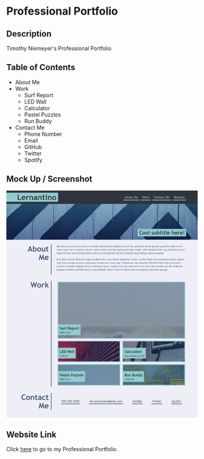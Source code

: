 # Professional Portfolio

## Description
Timothy Niemeyer's Professional Portfolio

## Table of Contents
* About Me
* Work
    * Surf Report
    * LED Wall
    * Calculator
    * Pastel Puzzles
    * Run Buddy
* Contact Me
    * Phone Number
    * Email
    * GitHub
    * Twitter
    * Spotify

## Mock Up / Screenshot
![Website Screenshot](https://raw.githubusercontent.com/tniemeye19/professional-portfolio/main/assets/images/challenge2mockup.png)

## Website Link
Click [here](https://tniemeye19.github.io/professional-portfolio) to go to my Professional Portfolio.
